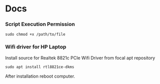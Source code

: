 # Docs
### Script Execution Permission
```
sudo chmod +x /path/to/file
```
### Wifi driver for HP Laptop
Install source for Realtek 8821c PCIe Wifi Driver from focal apt repository
```
sudo apt install rtl8821ce-dkms
```
After installation reboot computer.
